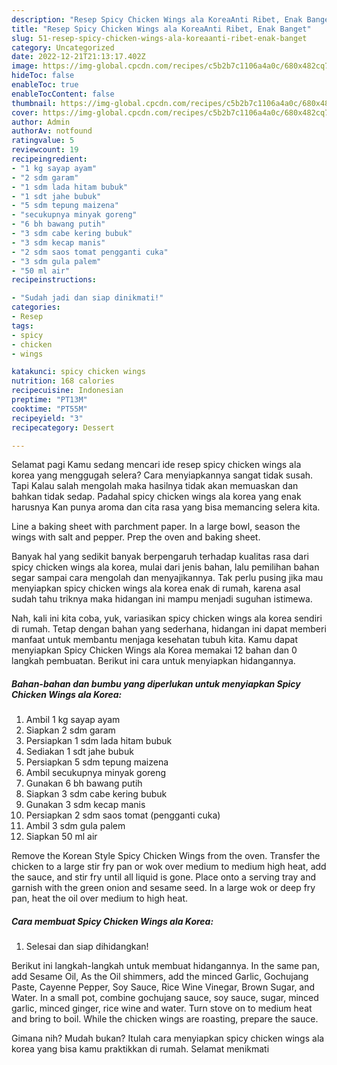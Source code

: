 ```yaml
---
description: "Resep Spicy Chicken Wings ala KoreaAnti Ribet, Enak Banget"
title: "Resep Spicy Chicken Wings ala KoreaAnti Ribet, Enak Banget"
slug: 51-resep-spicy-chicken-wings-ala-koreaanti-ribet-enak-banget
category: Uncategorized
date: 2022-12-21T21:13:17.402Z
image: https://img-global.cpcdn.com/recipes/c5b2b7c1106a4a0c/680x482cq70/spicy-chicken-wings-ala-korea-foto-resep-utama.jpg
hideToc: false
enableToc: true
enableTocContent: false
thumbnail: https://img-global.cpcdn.com/recipes/c5b2b7c1106a4a0c/680x482cq70/spicy-chicken-wings-ala-korea-foto-resep-utama.jpg
cover: https://img-global.cpcdn.com/recipes/c5b2b7c1106a4a0c/680x482cq70/spicy-chicken-wings-ala-korea-foto-resep-utama.jpg
author: Admin
authorAv: notfound
ratingvalue: 5
reviewcount: 19
recipeingredient:
- "1 kg sayap ayam"
- "2 sdm garam"
- "1 sdm lada hitam bubuk"
- "1 sdt jahe bubuk"
- "5 sdm tepung maizena"
- "secukupnya minyak goreng"
- "6 bh bawang putih"
- "3 sdm cabe kering bubuk"
- "3 sdm kecap manis"
- "2 sdm saos tomat pengganti cuka"
- "3 sdm gula palem"
- "50 ml air"
recipeinstructions:

- "Sudah jadi dan siap dinikmati!"
categories:
- Resep
tags:
- spicy
- chicken
- wings

katakunci: spicy chicken wings 
nutrition: 168 calories
recipecuisine: Indonesian
preptime: "PT13M"
cooktime: "PT55M"
recipeyield: "3"
recipecategory: Dessert

---
```



Selamat pagi Kamu sedang mencari ide resep spicy chicken wings ala korea yang menggugah selera? Cara menyiapkannya sangat tidak susah. Tapi Kalau salah mengolah maka hasilnya tidak akan memuaskan dan bahkan tidak sedap. Padahal spicy chicken wings ala korea yang enak harusnya Kan punya aroma dan cita rasa yang bisa memancing selera kita.


Line a baking sheet with parchment paper. In a large bowl, season the wings with salt and pepper. Prep the oven and baking sheet.

Banyak hal yang sedikit banyak berpengaruh terhadap kualitas rasa dari spicy chicken wings ala korea, mulai dari jenis bahan, lalu pemilihan bahan segar sampai cara mengolah dan menyajikannya. Tak perlu pusing jika mau menyiapkan spicy chicken wings ala korea enak di rumah, karena asal sudah tahu triknya maka hidangan ini mampu menjadi suguhan istimewa.


Nah, kali ini kita coba, yuk, variasikan spicy chicken wings ala korea sendiri di rumah. Tetap dengan bahan yang sederhana, hidangan ini dapat memberi manfaat untuk membantu menjaga kesehatan tubuh kita. Kamu dapat menyiapkan Spicy Chicken Wings ala Korea memakai 12 bahan dan 0 langkah pembuatan. Berikut ini cara untuk menyiapkan hidangannya.

<!--inarticleads1-->

##### Bahan-bahan dan bumbu yang diperlukan untuk menyiapkan Spicy Chicken Wings ala Korea:

1. Ambil 1 kg sayap ayam
1. Siapkan 2 sdm garam
1. Persiapkan 1 sdm lada hitam bubuk
1. Sediakan 1 sdt jahe bubuk
1. Persiapkan 5 sdm tepung maizena
1. Ambil secukupnya minyak goreng
1. Gunakan 6 bh bawang putih
1. Siapkan 3 sdm cabe kering bubuk
1. Gunakan 3 sdm kecap manis
1. Persiapkan 2 sdm saos tomat (pengganti cuka)
1. Ambil 3 sdm gula palem
1. Siapkan 50 ml air


Remove the Korean Style Spicy Chicken Wings from the oven. Transfer the chicken to a large stir fry pan or wok over medium to medium high heat, add the sauce, and stir fry until all liquid is gone. Place onto a serving tray and garnish with the green onion and sesame seed. In a large wok or deep fry pan, heat the oil over medium to high heat. 

<!--inarticleads2-->

##### Cara membuat Spicy Chicken Wings ala Korea:


1. Selesai dan siap dihidangkan!

Berikut ini langkah-langkah untuk membuat hidangannya. In the same pan, add Sesame Oil, As the Oil shimmers, add the minced Garlic, Gochujang Paste, Cayenne Pepper, Soy Sauce, Rice Wine Vinegar, Brown Sugar, and Water. In a small pot, combine gochujang sauce, soy sauce, sugar, minced garlic, minced ginger, rice wine and water. Turn stove on to medium heat and bring to boil. While the chicken wings are roasting, prepare the sauce. 

Gimana nih? Mudah bukan? Itulah cara menyiapkan spicy chicken wings ala korea yang bisa kamu praktikkan di rumah. Selamat menikmati
